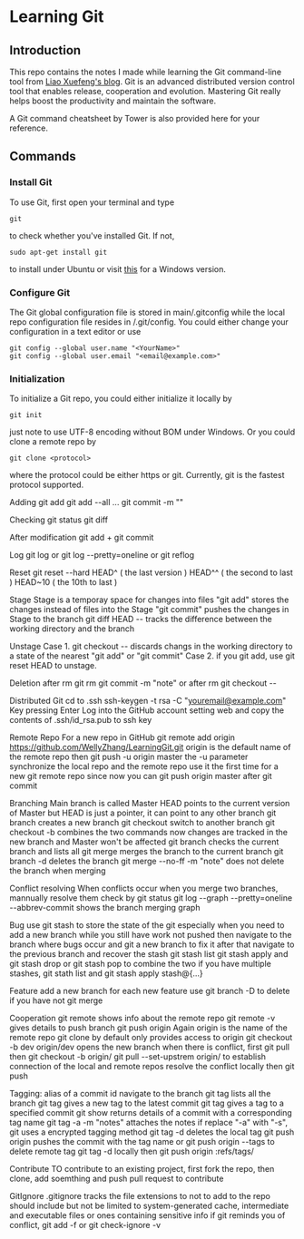 # Learning Git

## Introduction

This repo contains the notes I made while learning the Git command-line tool from [Liao Xuefeng's blog](http://www.liaoxuefeng.com/wiki/0013739516305929606dd18361248578c67b8067c8c017b000). Git is an advanced distributed version control tool that enables release, cooperation and evolution. Mastering Git really helps boost the productivity and maintain the software.

A Git command cheatsheet by Tower is also provided here for your reference.

## Commands

### Install Git
To use Git, first open your terminal and type 
```
git
```
to check whether you've installed Git. If not, 
```
sudo apt-get install git
```
to install under Ubuntu or visit [this](https://git-scm.com/) for a Windows version.

### Configure Git

The Git global configuration file is stored in main/.gitconfig while the local repo configuration file resides in <repo>/.git/config. You could either change your configuration in a text editor or use
```
git config --global user.name "<YourName>"
git config --global user.email "<email@example.com>"
```

### Initialization

To initialize a Git repo, you could either initialize it locally by
```
git init
```
just note to use UTF-8 encoding without BOM under Windows. Or you could clone a remote repo by
```
git clone <protocol>
```
where the protocol could be either https or git. Currently, git is the fastest protocol supported.
    
Adding
    git add <file>
    git add --all
    ...
    git commit -m "<note>"
    
Checking
    git status
    git diff <file>

After modification
    git add + git commit
    
Log
    git log
    or git log --pretty=oneline
    or git reflog
    
Reset
    git reset --hard HEAD^   ( the last version )
                     HEAD^^  ( the second to last )
                     HEAD~10 ( the 10th to last )
                     <commit id>
                     
Stage
    Stage is a temporay space for changes into files
    "git add" stores the changes instead of files into the Stage
    "git commit" pushes the changes in Stage to the branch
    git diff HEAD -- <filename> tracks the difference between the working directory and the branch
    
Unstage
    Case 1. git checkout -- <filename> discards changs in the working directory to a state of the nearest "git add" or "git commit"
    Case 2. if you git add, use git reset HEAD <filename> to unstage.
    
Deletion
    after rm <filename>
    git rm <filename>
    git commit -m "note" 
    or after rm <filename>
    git checkout -- <filename>
    
Distributed Git
    cd to .ssh
    ssh-keygen -t rsa -C "youremail@example.com"
    Key pressing Enter
    Log into the GitHub account setting web and copy the contents of .ssh/id_rsa.pub to ssh key
    
Remote Repo
    For a new repo in GitHub
    git remote add origin https://github.com/WellyZhang/LearningGit.git
    origin is the default name of the remote repo
    then git push -u origin master
    the -u parameter synchronize the local repo and the remote repo
    use it the first time for a new git remote repo
    since now you can git push origin master after git commit

Branching
    Main branch is called Master
    HEAD points to the current version of Master
    but HEAD is just a pointer, it can point to any other branch
    git branch <branchname> creates a new branch
    git checkout <branchname> switch to another branch
    git checkout -b <branchname> combines the two commands
    now changes are tracked in the new branch and Master won't be affected
    git branch checks the current branch and lists all
    git merge <branchname> merges the branch to the current branch
    git branch -d <branchname> deletes the branch
    git merge --no-ff -m "note" <branchname> does not delete the branch when merging

Conflict resolving
    When conflicts occur when you merge two branches, mannually resolve them
    check by git status
    git log --graph --pretty=oneline --abbrev-commit
    shows the branch merging graph
    
Bug
    use git stash to store the state of the git especially when you need to add a new branch while you still have work not pushed
    then navigate to the branch where bugs occur and git a new branch to fix it
    after that navigate to the previous branch and recover the stash
    git stash list
    git stash apply and git stash drop
    or 
    git stash pop to combine the two
    if you have multiple stashes, git stath list and git stash apply stash@{...}
    
Feature
    add a new branch for each new feature
    use git branch -D <branchname> to delete if you have not git merge
    
Cooperation
    git remote shows info about the remote repo
    git remote -v gives details
    to push branch git push origin <branchname>
    Again origin is the name of the remote repo
    git clone by default only provides access to origin
    git checkout -b dev origin/dev opens the new branch
    when there is conflict, first git pull then 
    git checkout -b <branchname> origin/<branchname>
    git pull --set-upstrem <branchname> origin/<branchname>
    to establish connection of the local and remote repos
    resolve the conflict locally
    then git push
    
Tagging: alias of a commit id
    navigate to the branch
    git tag lists all the branch
    git tag <tagname> gives a new tag to the latest commit
    git tag <tagname> <commit id> gives a tag to a specified commit
    git show <tagname> returns details of a commit with a corresponding tag name
    git tag -a <tagname> -m "notes" attaches the notes
    if replace "-a" with "-s", git uses a encrypted tagging method
    git tag -d <tagname> deletes the local tag
    git push origin <tagname> pushes the commit with the tag name
    or git push origin --tags
    to delete remote tag
    git tag -d <tagname> locally
    then 
    git push origin :refs/tags/<tagname>
    
Contribute
    TO contribute to an existing project, first fork the repo, then clone, add soemthing and push
    pull request to contribute
    
GitIgnore
    .gitignore tracks the file extensions to not to add to the repo
    should include but not be limited to system-generated cache, intermediate and executable files or ones containing sensitive info
    if git reminds you of conflict, git add -f <filename>
    or git check-ignore -v <filaname>
    
    
    
    
    
    
    
    
